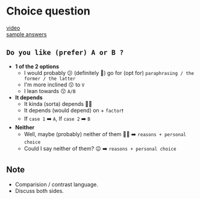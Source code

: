 # Choice question
[video](https://drive.google.com/file/d/1btbL8yz_d9_-jNwVFPiNAbeuxfIe4Rnj/view?usp=share_link)
<br/>
[sample answers](https://docs.google.com/document/d/1qPjgK4IGrnUKlj18ifQgesLyKt04CBxufSm9_b8URcI/edit)
## `` Do you like (prefer) A or B ? ``
- **1 of the 2 options**
  - I would probably 😕 (definitely 💯) go for (opt for) ``paraphrasing / the former / the latter``
  - I'm more inclined 😗 to ``V``
  - I lean towards 😗 ``A/B``
- **It depends**
  - It kinda (sorta) depends 💁‍♂️
  - It depends (would depend) on + ``factor❗``
  - If ``case 1`` ➡️ ``A``, If ``case 2`` ➡️ ``B``
- **Neither**
  - Well, maybe (probably) neither of them 🙅‍♂️ ➡️ ``reasons + personal choice``
  - Could I say neither of them? 😉 ➡️ ``reasons + personal choice``
## Note
- Comparision / contrast language.
- Discuss both sides.
